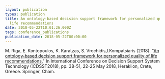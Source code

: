 ```yaml
---
layout: publication
types: publication
title: An ontology-based decision support framework for personalized quality of
  life recommendations
date: 2018-05-22T10:01:26.000Z
tags: conference_publications
publication_date: 2018-05-22T00:00:00
---
```

M. Riga, E. Kontopoulos, K. Karatzas, S. Vrochidis,Ι.Kompatsiaris (2018). "[An ontology-based decision support framework for personalized quality of life recommendations.](https://www.researchgate.net/publication/323695850_An_Ontology-based_Decision_Support_Framework_for_Personalized_Quality_of_Life_Recommendations)" In International Conference on Decision Support System Technology (ICDSST2018), pp. 38-51, 22-25 May 2018, Heraklion, Crete, Greece. Springer, Cham.
